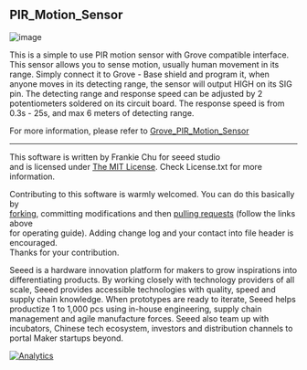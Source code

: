 PIR_Motion_Sensor
-------------------------------------------------------------
![image](http://www.seeedstudio.com/wiki/images/3/3e/PIR_Motion.jpg)

This is a simple to use PIR motion sensor with Grove compatible interface. This sensor allows you to sense motion, usually human movement in its range. Simply connect it to Grove - Base shield and program it, when anyone moves in its detecting range, the sensor will output HIGH on its SIG pin. The detecting range and response speed can be adjusted by 2 potentiometers soldered on its circuit board. The response speed is from 0.3s - 25s, and max 6 meters of detecting range. 

For more information, please refer to [Grove_PIR_Motion_Sensor][1]

----
This software is written by Frankie Chu for seeed studio<br>
and is licensed under [The MIT License](http://opensource.org/licenses/mit-license.php). Check License.txt for more information.<br>

Contributing to this software is warmly welcomed. You can do this basically by<br>
[forking](https://help.github.com/articles/fork-a-repo), committing modifications and then [pulling requests](https://help.github.com/articles/using-pull-requests) (follow the links above<br>
for operating guide). Adding change log and your contact into file header is encouraged.<br>
Thanks for your contribution.

Seeed is a hardware innovation platform for makers to grow inspirations into differentiating products. By working closely with technology providers of all scale, Seeed provides accessible technologies with quality, speed and supply chain knowledge. When prototypes are ready to iterate, Seeed helps productize 1 to 1,000 pcs using in-house engineering, supply chain management and agile manufacture forces. Seeed also team up with incubators, Chinese tech ecosystem, investors and distribution channels to portal Maker startups beyond.


[1]:http://www.seeedstudio.com/wiki/Grove_-_PIR_Motion_Sensor




[![Analytics](https://ga-beacon.appspot.com/UA-46589105-3/PIR_Motion_Sensor)](https://github.com/igrigorik/ga-beacon)
